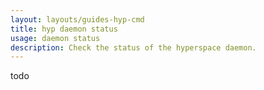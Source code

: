 ```yaml
---
layout: layouts/guides-hyp-cmd
title: hyp daemon status
usage: daemon status
description: Check the status of the hyperspace daemon.
---
```


todo
